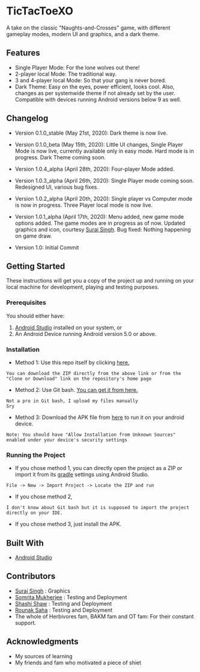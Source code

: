 # TicTacToeXO

A take on the classic "Naughts-and-Crosses" game, with different gameplay modes, modern UI and graphics, and a dark theme.

## Features

* Single Player Mode: For the lone wolves out there!
* 2-player local Mode: The traditional way.
* 3 and 4-player local Mode: So that your gang is never bored.
* Dark Theme: Easy on the eyes, power efficient, looks cool. Also, changes as per systemwide theme if not already set by the user. Compatible with devices running Android versions below 9 as well.

## Changelog

* Version 0.1.0_stable (May 21st, 2020): Dark theme is now live.
* Version 0.1.0_beta (May 15th, 2020): Little UI changes, Single Player Mode is now live, currently available only in easy mode. Hard mode is in progress. Dark Theme coming soon.
* Version 1.0.4_alpha (April 28th, 2020): Four-player Mode added.
* Version 1.0.3_alpha (April 26th, 2020): Single Player mode coming soon. Redesigned UI, various bug fixes.
* Version 1.0.2_alpha (April 20th, 2020): Single player vs Computer mode is now in progress. Three Player local mode is now live.

* Version 1.0.1_alpha (April 17th, 2020): Menu added, new game mode options added. The game modes are in progress as of now. Updated graphics and icon, courtesy [Suraj Singh](mailto:marvarik007@gmail.com?subject=[GitHub]%20TicTacToeXO). Bug fixed: Nothing happening on game draw.
* Version 1.0: Initial Commit

## Getting Started

These instructions will get you a copy of the project up and running on your local machine for development, playing and testing purposes.

### Prerequisites

You should either have:
1. [Android Studio](https://developer.android.com/studio?hl=en) installed on your system, or
2. An Android Device running Android version 5.0 or above.

### Installation

* Method 1: Use this repo itself by clicking [here.](https://github.com/sanskaru/TicTacToeXO/archive/master.zip)

```
You can download the ZIP directly from the above link or from the "Clone or Download" link on the repository's home page
```
* Method 2: Use Git bash. [You can get it from here.](https://git-scm.com/downloads)
```
Not a pro in Git bash, I upload my files manually
Sry
```
* Method 3: Download the APK file from [here](https://github.com/sanskaru/TicTacToeXO/raw/master/TicTacXO.apk) to run it on your android device.
```
Note: You should have "Allow Installation from Unknown Sources" enabled under your device's security settings
```

### Running the Project

* If you chose method 1, you can directly open the project as a ZIP or import it from its [gradle](https://gradle.org/) settings using Android Studio.
```
File -> New -> Import Project -> Locate the ZIP and run
```
* If you chose method 2,
```
I don't know about Git bash but it is supposed to import the project directly on your IDE.
```
* If you chose method 3, just install the APK.

## Built With

* [Android Studio](https://developer.android.com/studio?hl=en)

## Contributors

* [Suraj Singh](mailto:marvarik007@gmail.com) : Graphics
* [Somrita Mukherjee](github.com/SomritaM) : Testing and Deployment
* [Shashi Shaw](mailto:shashikshaw512@gmail.com) : Testing and Deployment
* [Rounak Saha](github.com/kevinknight09) : Testing and Deployment
* The whole of Herbivores fam, BAKM fam and OT fam: For their constant support.


## Acknowledgments

* My sources of learning
* My friends and fam who motivated a piece of shiet

